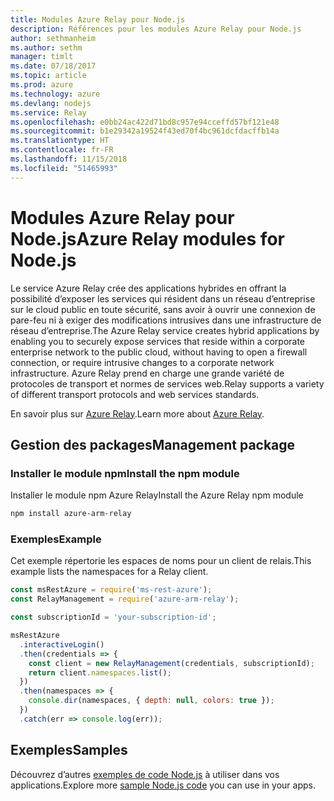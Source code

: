 ```yaml
---
title: Modules Azure Relay pour Node.js
description: Références pour les modules Azure Relay pour Node.js
author: sethmanheim
ms.author: sethm
manager: timlt
ms.date: 07/18/2017
ms.topic: article
ms.prod: azure
ms.technology: azure
ms.devlang: nodejs
ms.service: Relay
ms.openlocfilehash: e0bb24ac422d71bd8c957e94cceffd57bf121e48
ms.sourcegitcommit: b1e29342a19524f43ed70f4bc961dcfdacffb14a
ms.translationtype: HT
ms.contentlocale: fr-FR
ms.lasthandoff: 11/15/2018
ms.locfileid: "51465993"
---
```

# <a name="azure-relay-modules-for-nodejs"></a><span data-ttu-id="2f521-103">Modules Azure Relay pour Node.js</span><span class="sxs-lookup"><span data-stu-id="2f521-103">Azure Relay modules for Node.js</span></span>

<span data-ttu-id="2f521-104">Le service Azure Relay crée des applications hybrides en offrant la possibilité d’exposer les services qui résident dans un réseau d’entreprise sur le cloud public en toute sécurité, sans avoir à ouvrir une connexion de pare-feu ni à exiger des modifications intrusives dans une infrastructure de réseau d’entreprise.</span><span class="sxs-lookup"><span data-stu-id="2f521-104">The Azure Relay service creates hybrid applications by enabling you to securely expose services that reside within a corporate enterprise network to the public cloud, without having to open a firewall connection, or require intrusive changes to a corporate network infrastructure.</span></span> <span data-ttu-id="2f521-105">Azure Relay prend en charge une grande variété de protocoles de transport et normes de services web.</span><span class="sxs-lookup"><span data-stu-id="2f521-105">Relay supports a variety of different transport protocols and web services standards.</span></span>

<span data-ttu-id="2f521-106">En savoir plus sur [Azure Relay](https://docs.microsoft.com/azure/service-bus-relay/relay-what-is-it).</span><span class="sxs-lookup"><span data-stu-id="2f521-106">Learn more about [Azure Relay](https://docs.microsoft.com/azure/service-bus-relay/relay-what-is-it).</span></span>

## <a name="management-package"></a><span data-ttu-id="2f521-107">Gestion des packages</span><span class="sxs-lookup"><span data-stu-id="2f521-107">Management package</span></span>

### <a name="install-the-npm-module"></a><span data-ttu-id="2f521-108">Installer le module npm</span><span class="sxs-lookup"><span data-stu-id="2f521-108">Install the npm module</span></span>

<span data-ttu-id="2f521-109">Installer le module npm Azure Relay</span><span class="sxs-lookup"><span data-stu-id="2f521-109">Install the Azure Relay npm module</span></span>

```bash
npm install azure-arm-relay
```

### <a name="example"></a><span data-ttu-id="2f521-110">Exemples</span><span class="sxs-lookup"><span data-stu-id="2f521-110">Example</span></span>

<span data-ttu-id="2f521-111">Cet exemple répertorie les espaces de noms pour un client de relais.</span><span class="sxs-lookup"><span data-stu-id="2f521-111">This example lists the namespaces for a Relay client.</span></span>

```javascript
const msRestAzure = require('ms-rest-azure');
const RelayManagement = require('azure-arm-relay');

const subscriptionId = 'your-subscription-id';

msRestAzure
  .interactiveLogin()
  .then(credentials => {
    const client = new RelayManagement(credentials, subscriptionId);
    return client.namespaces.list();
  })
  .then(namespaces => {
    console.dir(namespaces, { depth: null, colors: true });
  })
  .catch(err => console.log(err));
```

## <a name="samples"></a><span data-ttu-id="2f521-112">Exemples</span><span class="sxs-lookup"><span data-stu-id="2f521-112">Samples</span></span>

<span data-ttu-id="2f521-113">Découvrez d’autres [exemples de code Node.js](https://azure.microsoft.com/resources/samples/?platform=nodejs) à utiliser dans vos applications.</span><span class="sxs-lookup"><span data-stu-id="2f521-113">Explore more [sample Node.js code](https://azure.microsoft.com/resources/samples/?platform=nodejs) you can use in your apps.</span></span>
